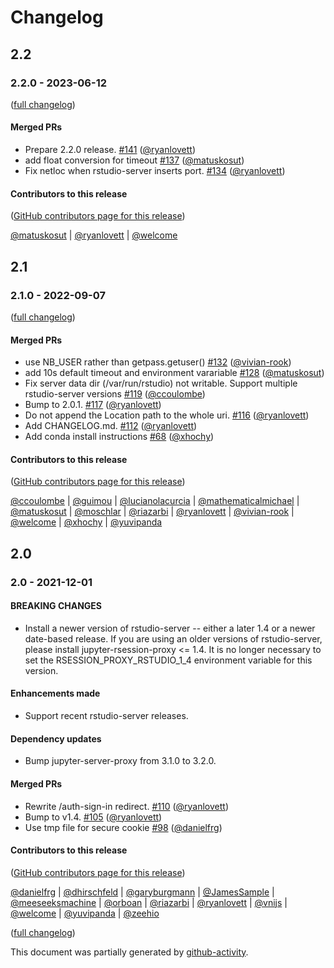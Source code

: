 # Changelog

## 2.2

### 2.2.0 - 2023-06-12

([full changelog](https://github.com/jupyterhub/jupyter-rsession-proxy/compare/v2.1.0...8a87f3fbb21015927cfb30aec63af791fb0a19bc))

#### Merged PRs

- Prepare 2.2.0 release. [#141](https://github.com/jupyterhub/jupyter-rsession-proxy/pull/141) ([@ryanlovett](https://github.com/ryanlovett))
- add float conversion for timeout [#137](https://github.com/jupyterhub/jupyter-rsession-proxy/pull/137) ([@matuskosut](https://github.com/matuskosut))
- Fix netloc when rstudio-server inserts port. [#134](https://github.com/jupyterhub/jupyter-rsession-proxy/pull/134) ([@ryanlovett](https://github.com/ryanlovett))

#### Contributors to this release

([GitHub contributors page for this release](https://github.com/jupyterhub/jupyter-rsession-proxy/graphs/contributors?from=2022-09-07&to=2023-06-12&type=c))

[@matuskosut](https://github.com/search?q=repo%3Ajupyterhub%2Fjupyter-rsession-proxy+involves%3Amatuskosut+updated%3A2022-09-07..2023-06-12&type=Issues) | [@ryanlovett](https://github.com/search?q=repo%3Ajupyterhub%2Fjupyter-rsession-proxy+involves%3Aryanlovett+updated%3A2022-09-07..2023-06-12&type=Issues) | [@welcome](https://github.com/search?q=repo%3Ajupyterhub%2Fjupyter-rsession-proxy+involves%3Awelcome+updated%3A2022-09-07..2023-06-12&type=Issues)

## 2.1

### 2.1.0 - 2022-09-07

([full changelog](https://github.com/jupyterhub/jupyter-rsession-proxy/compare/v2.0...v2.1.0))

#### Merged PRs

- use NB_USER rather than getpass.getuser() [#132](https://github.com/jupyterhub/jupyter-rsession-proxy/pull/132) ([@vivian-rook](https://github.com/vivian-rook))
- add 10s default timeout and environment varariable [#128](https://github.com/jupyterhub/jupyter-rsession-proxy/pull/128) ([@matuskosut](https://github.com/matuskosut))
- Fix server data dir (/var/run/rstudio) not writable. Support multiple rstudio-server versions [#119](https://github.com/jupyterhub/jupyter-rsession-proxy/pull/119) ([@ccoulombe](https://github.com/ccoulombe))
- Bump to 2.0.1. [#117](https://github.com/jupyterhub/jupyter-rsession-proxy/pull/117) ([@ryanlovett](https://github.com/ryanlovett))
- Do not append the Location path to the whole uri. [#116](https://github.com/jupyterhub/jupyter-rsession-proxy/pull/116) ([@ryanlovett](https://github.com/ryanlovett))
- Add CHANGELOG.md. [#112](https://github.com/jupyterhub/jupyter-rsession-proxy/pull/112) ([@ryanlovett](https://github.com/ryanlovett))
- Add conda install instructions [#68](https://github.com/jupyterhub/jupyter-rsession-proxy/pull/68) ([@xhochy](https://github.com/xhochy))

#### Contributors to this release

([GitHub contributors page for this release](https://github.com/jupyterhub/jupyter-rsession-proxy/graphs/contributors?from=2021-12-01&to=2022-09-07&type=c))

[@ccoulombe](https://github.com/search?q=repo%3Ajupyterhub%2Fjupyter-rsession-proxy+involves%3Accoulombe+updated%3A2021-12-01..2022-09-07&type=Issues) | [@guimou](https://github.com/search?q=repo%3Ajupyterhub%2Fjupyter-rsession-proxy+involves%3Aguimou+updated%3A2021-12-01..2022-09-07&type=Issues) | [@lucianolacurcia](https://github.com/search?q=repo%3Ajupyterhub%2Fjupyter-rsession-proxy+involves%3Alucianolacurcia+updated%3A2021-12-01..2022-09-07&type=Issues) | [@mathematicalmichael](https://github.com/search?q=repo%3Ajupyterhub%2Fjupyter-rsession-proxy+involves%3Amathematicalmichael+updated%3A2021-12-01..2022-09-07&type=Issues) | [@matuskosut](https://github.com/search?q=repo%3Ajupyterhub%2Fjupyter-rsession-proxy+involves%3Amatuskosut+updated%3A2021-12-01..2022-09-07&type=Issues) | [@moschlar](https://github.com/search?q=repo%3Ajupyterhub%2Fjupyter-rsession-proxy+involves%3Amoschlar+updated%3A2021-12-01..2022-09-07&type=Issues) | [@riazarbi](https://github.com/search?q=repo%3Ajupyterhub%2Fjupyter-rsession-proxy+involves%3Ariazarbi+updated%3A2021-12-01..2022-09-07&type=Issues) | [@ryanlovett](https://github.com/search?q=repo%3Ajupyterhub%2Fjupyter-rsession-proxy+involves%3Aryanlovett+updated%3A2021-12-01..2022-09-07&type=Issues) | [@vivian-rook](https://github.com/search?q=repo%3Ajupyterhub%2Fjupyter-rsession-proxy+involves%3Avivian-rook+updated%3A2021-12-01..2022-09-07&type=Issues) | [@welcome](https://github.com/search?q=repo%3Ajupyterhub%2Fjupyter-rsession-proxy+involves%3Awelcome+updated%3A2021-12-01..2022-09-07&type=Issues) | [@xhochy](https://github.com/search?q=repo%3Ajupyterhub%2Fjupyter-rsession-proxy+involves%3Axhochy+updated%3A2021-12-01..2022-09-07&type=Issues) | [@yuvipanda](https://github.com/search?q=repo%3Ajupyterhub%2Fjupyter-rsession-proxy+involves%3Ayuvipanda+updated%3A2021-12-01..2022-09-07&type=Issues)

## 2.0

### 2.0 - 2021-12-01

#### BREAKING CHANGES

* Install a newer version of rstudio-server -- either a later 1.4 or a newer date-based release. If you are using an older versions of rstudio-server, please install jupyter-rsession-proxy <= 1.4. It is no longer necessary to set the RSESSION_PROXY_RSTUDIO_1_4 environment variable for this version.

#### Enhancements made

* Support recent rstudio-server releases.

#### Dependency updates

* Bump jupyter-server-proxy from 3.1.0 to 3.2.0.

#### Merged PRs

* Rewrite /auth-sign-in redirect. [#110](https://github.com/jupyterhub/jupyter-rsession-proxy/pull/110) ([@ryanlovett](https://github.com/ryanlovett))
* Bump to v1.4. [#105](https://github.com/jupyterhub/jupyter-rsession-proxy/pull/105) ([@ryanlovett](https://github.com/ryanlovett))
* Use tmp file for secure cookie [#98](https://github.com/jupyterhub/jupyter-rsession-proxy/pull/98) ([@danielfrg](https://github.com/danielfrg))

#### Contributors to this release

([GitHub contributors page for this release](https://github.com/jupyterhub/jupyter-rsession-proxy/graphs/contributors?from=2021-07-03&to=2021-11-30&type=c))

[@danielfrg](https://github.com/search?q=repo%3Ajupyterhub%2Fjupyter-rsession-proxy+involves%3Adanielfrg+updated%3A2021-07-03..2021-11-30&type=Issues) | [@dhirschfeld](https://github.com/search?q=repo%3Ajupyterhub%2Fjupyter-rsession-proxy+involves%3Adhirschfeld+updated%3A2021-07-03..2021-11-30&type=Issues) | [@garyburgmann](https://github.com/search?q=repo%3Ajupyterhub%2Fjupyter-rsession-proxy+involves%3Agaryburgmann+updated%3A2021-07-03..2021-11-30&type=Issues) | [@JamesSample](https://github.com/search?q=repo%3Ajupyterhub%2Fjupyter-rsession-proxy+involves%3AJamesSample+updated%3A2021-07-03..2021-11-30&type=Issues) | [@meeseeksmachine](https://github.com/search?q=repo%3Ajupyterhub%2Fjupyter-rsession-proxy+involves%3Ameeseeksmachine+updated%3A2021-07-03..2021-11-30&type=Issues) | [@orboan](https://github.com/search?q=repo%3Ajupyterhub%2Fjupyter-rsession-proxy+involves%3Aorboan+updated%3A2021-07-03..2021-11-30&type=Issues) | [@riazarbi](https://github.com/search?q=repo%3Ajupyterhub%2Fjupyter-rsession-proxy+involves%3Ariazarbi+updated%3A2021-07-03..2021-11-30&type=Issues) | [@ryanlovett](https://github.com/search?q=repo%3Ajupyterhub%2Fjupyter-rsession-proxy+involves%3Aryanlovett+updated%3A2021-07-03..2021-11-30&type=Issues) | [@vnijs](https://github.com/search?q=repo%3Ajupyterhub%2Fjupyter-rsession-proxy+involves%3Avnijs+updated%3A2021-07-03..2021-11-30&type=Issues) | [@welcome](https://github.com/search?q=repo%3Ajupyterhub%2Fjupyter-rsession-proxy+involves%3Awelcome+updated%3A2021-07-03..2021-11-30&type=Issues) | [@yuvipanda](https://github.com/search?q=repo%3Ajupyterhub%2Fjupyter-rsession-proxy+involves%3Ayuvipanda+updated%3A2021-07-03..2021-11-30&type=Issues) | [@zeehio](https://github.com/search?q=repo%3Ajupyterhub%2Fjupyter-rsession-proxy+involves%3Azeehio+updated%3A2021-07-03..2021-11-30&type=Issues)

([full changelog](https://github.com/jupyterhub/jupyter-rsession-proxy/compare/3c6e224...526eeab29e9f8d88fa61a8d60d41e3812b47bd43))

This document was partially generated by [github-activity](https://github.com/executablebooks/github-activity).

